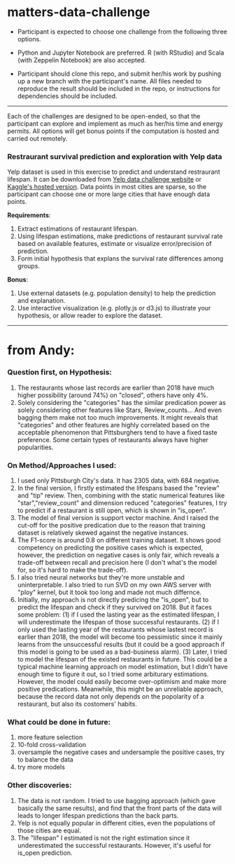 # matters-data-challenge

* Participant is expected to choose one challenge from the following three options. 

* Python and Jupyter Notebook are preferred. R (with RStudio) and Scala (with Zeppelin Notebook) are also accepted.

* Participant should clone this repo, and submit her/his work by pushing up a new branch with the participant's name. All files needed to reproduce the result should be included in the repo, or instructions for dependencies should be included.

---
Each of the challenges are designed to be open-ended, so that the participant can explore and implement as much as her/his time and energy permits. All options will get bonus points if the computation is hosted and carried out remotely.

### Restraurant survival prediction and exploration with Yelp data

Yelp dataset is used in this exercise to predict and understand restraurant lifespan. It can be downloaded from [Yelp data challenge website](https://www.yelp.com/dataset) or [Kaggle's hosted version](https://www.kaggle.com/yelp-dataset/yelp-dataset). Data points in most cities are sparse, so the participant can choose one or more large cities that have enough data points.

**Requirements**:

1. Extract estimations of restaurant lifespan.
2. Using lifespan estimations, make predictions of restaurant survival rate based on available features, estimate or visualize error/precision of prediction.
3. Form initial hypothesis that explans the survival rate differences among groups.

**Bonus**:

1. Use external datasets (e.g. population density) to help the prediction and explanation.
2. Use interactive visualization (e.g. plotly.js or d3.js) to illustrate your hypothesis, or allow reader to explore the dataset.


---

# from Andy:

### Question first, on Hypothesis:
1. The restaurants whose last records are earlier than 2018 have much higher possibility (around 74%) on "closed", others have only 4%.
2. Solely considering the "categories" has the similar predication power as solely considering other features like Stars, Review_counts... And even bagging them make not too much improvements. It might reveals that "categories" and other features are highly correlated based on the acceptable phenomenon that Pittsburghers tend to have a fixed taste preference. Some certain types of restaurants always have higher popularities.


### On Method/Approaches I used:
1. I used only Pittsburgh City's data. It has 2305 data, with 684 negative.
2. In the final version, I firstly estimated the lifespans based the "review" and "tip" review. Then, combining with the static numerical features like "star","review_count" and dimension reduced "categories" features, I try to predict if a restaurant is still open, which is shown in "is_open".
3. The model of final version is support vector machine. And I raised the cut-off for the positive predication due to the reason that training dataset is relatively skewed against the negative instances.
4. The F1-score is around 0.8 on different training dataset. It shows good competency on predicting the positive cases which is expected, however, the prediction on negative cases is only fair, which reveals a trade-off between recall and precision here (I don't what's the model for, so it's hard to make the trade-off). 
5. I also tried neural networks but they're more unstable and uninterpretable. I also tried to run SVD on my own AWS server with "ploy" kernel, but it took too long and made not much differnce.
6. Initially, my approach is not directly predicing the "is_open", but to predict the lifespan and check if they survived on 2018. But it faces some problem: (1) if I used the lasting year as the estimated lifespan, I will underestimate the lifespan of those successful restaurants. (2) if I only used the lasting year of the restaurants whose lastest record is earlier than 2018, the model will become too pessimistic since it mainly learns from the unsuccessful results (but it could be a good approach if this model is going to be used as a bad-business alarm). (3) Later, I tried to model the lifespan of the existed restaurants in future. This could be a typical machine learning approach on model estimation, but I didn't have enough time to figure it out, so I tried some arbiturary estimations. However, the model could easily become over-optimism and make more positive predications. Meanwhile, this might be an unreliable approach, because the record data not only depends on the popolarity of a restaurant, but also its costomers' habits.


### What could be done in future:
1. more feature selection
1. 10-fold cross-validation
2. oversample the negative cases and undersample the positive cases, try to balance the data
3. try more models


### Other discoveries:
1. The data is not random. I tried to use bagging approach (which gave basically the same results), and find that the front parts of the data will leads to longer lifespan predictions than the back parts. 
2. Yelp is not equally popular in different cities, even the populations of those cities are equal.
3. The "lifespan" I estimated is not the right estimation since it underestimated the successful restaurants. However, it's useful for is_open prediction.
